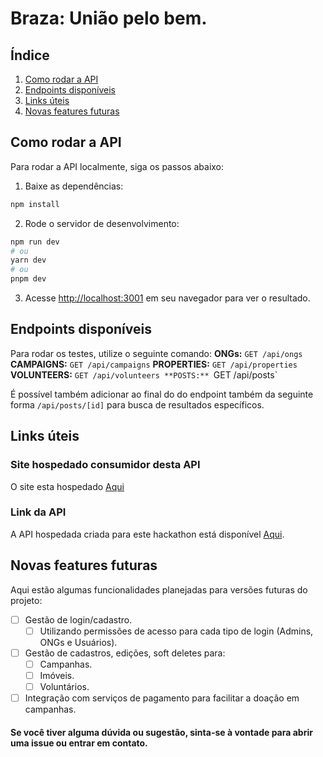 # Braza: União pelo bem.

## Índice
1. [Como rodar a API](#como-rodar-a-api)
2. [Endpoints disponíveis](#endpoints-disponíveis)
3. [Links úteis](#links-úteis)
4. [Novas features futuras](#novas-features-futuras)

## Como rodar a API
Para rodar a API localmente, siga os passos abaixo:
1. Baixe as dependências:
```bash
npm install
```

2. Rode o servidor de desenvolvimento:
```bash
npm run dev
# ou
yarn dev
# ou
pnpm dev
```

3. Acesse [http://localhost:3001](http://localhost:3001) em seu navegador para ver o resultado.

## Endpoints disponíveis
Para rodar os testes, utilize o seguinte comando:
**ONGs:** `GET /api/ongs`
**CAMPAIGNS:** `GET /api/campaigns`
**PROPERTIES:** `GET /api/properties`
**VOLUNTEERS:** `GET /api/volunteers
**POSTS:** `GET /api/posts`

É possível também adicionar ao final do do endpoint também da seguinte forma `/api/posts/[id]` para busca de resultados específicos.

## Links úteis
### Site hospedado consumidor desta API
O site esta hospedado [Aqui](https://hackthonamatata.vercel.app/)

### Link da API
A API hospedada criada para este hackathon está disponível [Aqui](https://hackthonamatata-api-i83l.vercel.app/).

## Novas features futuras
Aqui estão algumas funcionalidades planejadas para versões futuras do projeto:
- [ ] Gestão de login/cadastro.
	- [ ] Utilizando permissões de acesso para cada tipo de login (Admins, ONGs e Usuários).
- [ ] Gestão de cadastros, edições, soft deletes para:
	- [ ] Campanhas.
	- [ ] Imóveis.
	- [ ] Voluntários.
- [ ] Integração com serviços de pagamento para facilitar a doação em campanhas.
 
#### Se você tiver alguma dúvida ou sugestão, sinta-se à vontade para abrir uma issue ou entrar em contato. 
